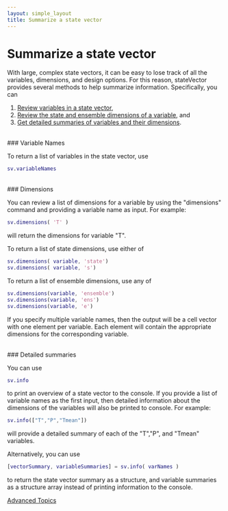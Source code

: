 ```yaml
---
layout: simple_layout
title: Summarize a state vector
---
```


# Summarize a state vector

With large, complex state vectors, it can be easy to lose track of all the variables, dimensions, and design options. For this reason, stateVector provides several methods to help summarize information. Specifically, you can
1. [Review variables in a state vector](#variable-names),
2. [Review the state and ensemble dimensions of a variable](#dimensions), and
3. [Get detailed summaries of variables and their dimensions](#detailed-summaries).

<br>
### Variable Names

To return a list of variables in the state vector, use
```matlab
sv.variableNames
```

<br>
### Dimensions

You can review a list of dimensions for a variable by using the "dimensions" command and providing a variable name as input. For example:
```matlab
sv.dimensions( 'T' )
```
will return the dimensions for variable "T".

To return a list of state dimensions, use either of
```matlab
sv.dimensions( variable, 'state')
sv.dimensions( variable, 's')
```

To return a list of ensemble dimensions, use any of
```matlab
sv.dimensions(variable, 'ensemble')
sv.dimensions(variable, 'ens')
sv.dimensions(variable, 'e')
```

If you specify multiple variable names, then the output will be a cell vector with one element per variable. Each element will contain the appropriate dimensions for the corresponding variable.

<br>
### Detailed summaries

You can use
```matlab
sv.info
```
to print an overview of a state vector to the console. If you provide a list of variable names as the first input, then detailed information about the dimensions of the variables will also be printed to console. For example:
```matlab
sv.info(["T","P","Tmean"])
```
will provide a detailed summary of each of the "T","P", and "Tmean" variables.

Alternatively, you can use
```matlab
[vectorSummary, variableSummaries] = sv.info( varNames )
```
to return the state vector summary as a structure, and variable summaries as a structure array instead of printing information to the console.

[Advanced Topics](advanced)
